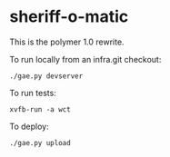 # sheriff-o-matic

This is the polymer 1.0 rewrite.

To run locally from an infra.git checkout:
```
./gae.py devserver
```

To run tests:
```
xvfb-run -a wct
```

To deploy:
```
./gae.py upload
```
